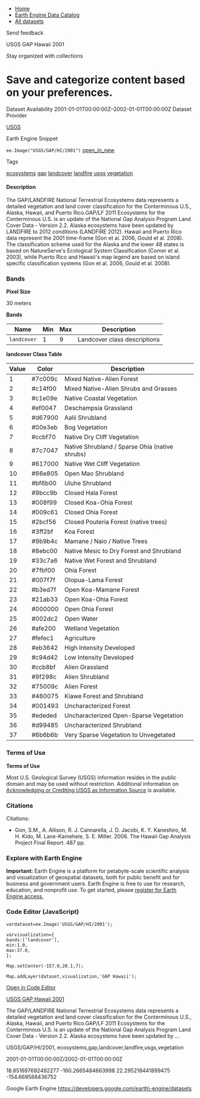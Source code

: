 



* [Home](https://developers.google.com/)
* [Earth Engine Data Catalog](https://developers.google.com/earth-engine/datasets)
* [All datasets](https://developers.google.com/earth-engine/datasets/catalog)





 
 
 Send feedback
 
 

USGS GAP Hawaii 2001


 
 Stay organized with collections
 

 
 Save and categorize content based on your preferences.
======================================================================================================================








Dataset Availability
2001\-01\-01T00:00:00Z–2002\-01\-01T00:00:00Z
Dataset Provider


[USGS](https://gapanalysis.usgs.gov/gaplandcover/)



Earth Engine Snippet


`ee.Image("USGS/GAP/HI/2001")` 
[open\_in\_new](https://code.earthengine.google.com/?scriptPath=Examples:Datasets/USGS/USGS_GAP_HI_2001)





Tags


[ecosystems](/earth-engine/datasets/tags/ecosystems)
[gap](/earth-engine/datasets/tags/gap)
[landcover](/earth-engine/datasets/tags/landcover)
[landfire](/earth-engine/datasets/tags/landfire)
[usgs](/earth-engine/datasets/tags/usgs)
[vegetation](/earth-engine/datasets/tags/vegetation)








#### Description



The GAP/LANDFIRE National Terrestrial Ecosystems data represents a detailed
vegetation and land cover classification for the Conterminous U.S., Alaska,
Hawaii, and Puerto Rico.GAP/LF 2011 Ecosystems for the Conterminous U.S. is
an update of the National Gap Analysis Program Land Cover Data \- Version 2\.2\.
Alaska ecosystems have been updated by LANDFIRE to 2012 conditions (LANDFIRE 2012\).
Hawaii and Puerto Rico data represent the 2001 time\-frame (Gon et al. 2006, Gould et al. 2008\).
The classification scheme used for the Alaska and the lower 48 states is based
on NatureServe's Ecological System Classification (Comer et al. 2003\), while
Puerto Rico and Hawaii's map legend are based on island specific classification
systems (Gon et al. 2006, Gould et al. 2008\).





### Bands



**Pixel Size**
  
30 meters



**Bands**




| Name | Min | Max | Description |
| --- | --- | --- | --- |
| `landcover` | 1 | 9 | Landcover class descriptions |


**landcover Class Table**




| Value | Color | Description |
| --- | --- | --- |
| 1 | \#7c009c | Mixed Native\-Alien Forest |
| 2 | \#c14f00 | Mixed Native\-Alien Shrubs and Grasses |
| 3 | \#c1e09e | Native Coastal Vegetation |
| 4 | \#ef0047 | Deschampsia Grassland |
| 5 | \#d67900 | Aalii Shrubland |
| 6 | \#00e3eb | Bog Vegetation |
| 7 | \#ccbf70 | Native Dry Cliff Vegetation |
| 8 | \#7c7047 | Native Shrubland / Sparse Ohia (native shrubs) |
| 9 | \#617000 | Native Wet Cliff Vegetation |
| 10 | \#66e805 | Open Mao Shrubland |
| 11 | \#bf6b00 | Uluhe Shrubland |
| 12 | \#9bcc9b | Closed Hala Forest |
| 13 | \#008f99 | Closed Koa\-Ohia Forest |
| 14 | \#009c61 | Closed Ohia Forest |
| 15 | \#2bcf56 | Closed Pouteria Forest (native trees) |
| 16 | \#3ff2bf | Koa Forest |
| 17 | \#9b9b4c | Mamane / Naio / Native Trees |
| 18 | \#8ebc00 | Native Mesic to Dry Forest and Shrubland |
| 19 | \#33c7a6 | Native Wet Forest and Shrubland |
| 20 | \#7fbf00 | Ohia Forest |
| 21 | \#007f7f | Olopua\-Lama Forest |
| 22 | \#b3ed7f | Open Koa\-Mamane Forest |
| 23 | \#21ab33 | Open Koa\-Ohia Forest |
| 24 | \#000000 | Open Ohia Forest |
| 25 | \#002dc2 | Open Water |
| 26 | \#afe200 | Wetland Vegetation |
| 27 | \#fefec1 | Agriculture |
| 28 | \#eb3642 | High Intensity Developed |
| 29 | \#c94d42 | Low Intensity Developed |
| 30 | \#ccb8bf | Alien Grassland |
| 31 | \#9f298c | Alien Shrubland |
| 32 | \#75009c | Alien Forest |
| 33 | \#460075 | Kiawe Forest and Shrubland |
| 34 | \#001493 | Uncharacterized Forest |
| 35 | \#ededed | Uncharacterized Open\-Sparse Vegetation |
| 36 | \#d99485 | Uncharacterized Shrubland |
| 37 | \#6b6b6b | Very Sparse Vegetation to Unvegetated |




### Terms of Use


**Terms of Use**


Most U.S. Geological Survey (USGS) information resides
in the public domain and may be used without restriction. Additional
information on [Acknowledging or Crediting USGS as Information
Source](https://www.usgs.gov/information-policies-and-instructions/crediting-usgs) is available.




### Citations



Citations:
* Gon, S.M., A. Allison, R. J. Cannarella, J. D. Jacobi, K. Y. Kaneshiro,
M. H. Kido, M. Lane\-Kamehele, S. E. Miller. 2006\. The Hawaii Gap Analysis
Project Final Report. 487 pp.





### Explore with Earth Engine


**Important:** 
 Earth Engine is a platform for petabyte\-scale scientific analysis and visualization of
 geospatial datasets, both for public benefit and for business and government users.
 Earth Engine is free to use for research, education, and nonprofit use. To get started, please
 [register for Earth Engine access.](https://console.cloud.google.com/earth-engine)



### Code Editor (JavaScript)



```
vardataset=ee.Image('USGS/GAP/HI/2001');

varvisualization={
bands:['landcover'],
min:1.0,
max:37.0,
};

Map.setCenter(-157.0,20.1,7);

Map.addLayer(dataset,visualization,'GAP Hawaii');
```



[Open in Code Editor](https://code.earthengine.google.com/?scriptPath=Examples:Datasets/USGS/USGS_GAP_HI_2001)


[USGS GAP Hawaii 2001](/earth-engine/datasets/catalog/USGS_GAP_HI_2001)

The GAP/LANDFIRE National Terrestrial Ecosystems data represents a detailed vegetation and land cover classification for the Conterminous U.S., Alaska, Hawaii, and Puerto Rico.GAP/LF 2011 Ecosystems for the Conterminous U.S. is an update of the National Gap Analysis Program Land Cover Data \- Version 2\.2\. Alaska ecosystems have been updated by …

 USGS/GAP/HI/2001,
 ecosystems,gap,landcover,landfire,usgs,vegetation

2001\-01\-01T00:00:00Z/2002\-01\-01T00:00:00Z



 18\.851697692492277 \-160\.2665484663998 22\.295218441899475 \-154\.669588436752
 



Google Earth Engine
https://developers.google.com/earth\-engine/datasets








